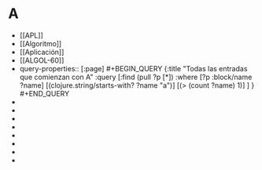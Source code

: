 # A
- [[APL]]
- [[Algoritmo]]
- [[Aplicación]]
- [[ALGOL-60]]
- query-properties:: [:page]
  #+BEGIN_QUERY
  {:title "Todas las entradas que comienzan con A"
   :query [:find (pull ?p [*])
           :where 
           [?p :block/name ?name]
           [(clojure.string/starts-with? ?name "a")]
  [(> (count ?name) 1)]
  ]
  }
  #+END_QUERY
-
-
-
-
-
-
-
-